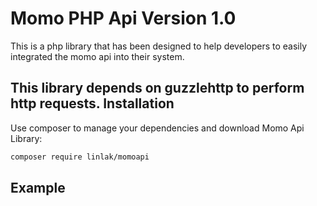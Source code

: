 Momo PHP Api Version 1.0
=========================
This is a php library that has been designed to help developers to easily integrated the momo api into their system.

This library depends on guzzlehttp to perform http requests.
Installation
------------

Use composer to manage your dependencies and download Momo Api Library:

```bash
composer require linlak/momoapi
```

Example
-------


